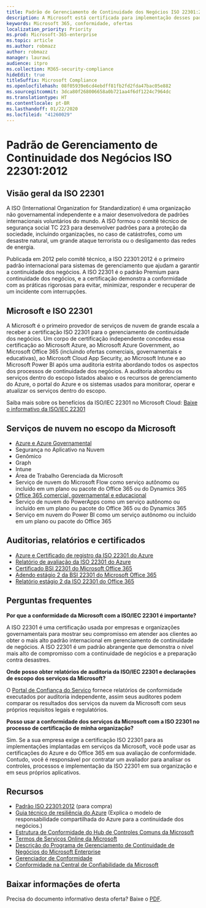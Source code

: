 ```yaml
---
title: Padrão de Gerenciamento de Continuidade dos Negócios ISO 22301:2012
description: A Microsoft está certificada para implementação desses padrões de gerenciamento de continuidade dos negócios.
keywords: Microsoft 365, conformidade, ofertas
localization_priority: Priority
ms.prod: Microsoft-365-enterprise
ms.topic: article
ms.author: robmazz
author: robmazz
manager: laurawi
audience: itpro
ms.collection: M365-security-compliance
hideEdit: true
titleSuffix: Microsoft Compliance
ms.openlocfilehash: 08f05939e6cd4ebdff81fb2fd2fda47bac05e882
ms.sourcegitcommit: 3dca80f268006658a0b721aa4f6df1224c7964dc
ms.translationtype: HT
ms.contentlocale: pt-BR
ms.lasthandoff: 01/22/2020
ms.locfileid: "41260029"
---
```

# <a name="iso-223012012-business-continuity-management-standard"></a>Padrão de Gerenciamento de Continuidade dos Negócios ISO 22301:2012

## <a name="iso-22301-overview"></a>Visão geral da ISO 22301

A ISO (International Organization for Standardization) é uma organização não governamental independente e a maior desenvolvedora de padrões internacionais voluntários do mundo. A ISO formou o comitê técnico de segurança social TC 223 para desenvolver padrões para a proteção da sociedade, incluindo organizações, no caso de catástrofes, como um desastre natural, um grande ataque terrorista ou o desligamento das redes de energia.

Publicada em 2012 pelo comitê técnico, a ISO 22301:2012 é o primeiro padrão internacional para sistemas de gerenciamento que ajudam a garantir a continuidade dos negócios. A ISO 22301 é o padrão Premium para continuidade dos negócios, e a certificação demonstra a conformidade com as práticas rigorosas para evitar, minimizar, responder e recuperar de um incidente com interrupções.

## <a name="microsoft-and-iso-22301"></a>Microsoft e ISO 22301

A Microsoft é o primeiro provedor de serviços de nuvem de grande escala a receber a certificação ISO 22301 para o gerenciamento de continuidade dos negócios. Um corpo de certificação independente concedeu essa certificação ao Microsoft Azure, ao Microsoft Azure Government, ao Microsoft Office 365 (incluindo ofertas comerciais, governamentais e educativas), ao Microsoft Cloud App Security, ao Microsoft Intune e ao Microsoft Power BI após uma auditoria estrita abordando todos os aspectos dos processos de continuidade dos negócios. A auditoria abordou os serviços dentro do escopo listados abaixo e os recursos de gerenciamento do Azure, o portal do Azure e os sistemas usados para monitorar, operar e atualizar os serviços dentro do escopo.

Saiba mais sobre os benefícios da ISO/IEC 22301 no Microsoft Cloud: [Baixe o informativo da ISO/IEC 22301](https://aka.ms/iso22301-backgrounder)

## <a name="microsoft-in-scope-cloud-services"></a>Serviços de nuvem no escopo da Microsoft

- [Azure e Azure Governamental](https://aka.ms/AzureCompliance)
- Segurança no Aplicativo na Nuvem
- Genômico
- Graph
- Intune
- Área de Trabalho Gerenciada da Microsoft
- Serviço de nuvem do Microsoft Flow como serviço autônomo ou incluído em um plano ou pacote do Office 365 ou do Dynamics 365
- [Office 365 comercial, governamental e educacional](https://go.microsoft.com/fwlink/p/?linkid=2077751)
- Serviço de nuvem do PowerApps como um serviço autônomo ou incluído em um plano ou pacote do Office 365 ou do Dynamics 365
- Serviço em nuvem do Power BI como um serviço autônomo ou incluído em um plano ou pacote do Office 365

## <a name="audits-reports-and-certificates"></a>Auditorias, relatórios e certificados

- [Azure e Certificado de registro da ISO 22301 do Azure](https://go.microsoft.com/fwlink/p/?linkid=2099078)
- [Relatório de avaliação da ISO 22301 do Azure](https://go.microsoft.com/fwlink/p/?linkid=2099079)
- [Certificado BSI 22301 do Microsoft Office 365](https://go.microsoft.com/fwlink/p/?linkid=2092109)
- [Adendo estágio 2 da BSI 22301 do Microsoft Office 365](https://go.microsoft.com/fwlink/p/?linkid=2092209)
- [Relatório estágio 2 da ISO 22301 do Office 365](https://go.microsoft.com/fwlink/p/?linkid=2092211)

## <a name="frequently-asked-questions"></a>Perguntas frequentes

**Por que a conformidade da Microsoft com a ISO/IEC 22301 é importante?**

A ISO 22301 é uma certificação usada por empresas e organizações governamentais para mostrar seu compromisso em atender aos clientes ao obter o mais alto padrão internacional em gerenciamento de continuidade de negócios. A ISO 22301 é um padrão abrangente que demonstra o nível mais alto de compromisso com a continuidade de negócios e a preparação contra desastres.

**Onde posso obter relatórios de auditoria da ISO/IEC 22301 e declarações de escopo dos serviços da Microsoft?**

O [Portal de Confiança do Serviço](https://aka.ms/stphelp) fornece relatórios de conformidade executados por auditoria independente, assim seus auditores podem comparar os resultados dos serviços da nuvem da Microsoft com seus próprios requisitos legais e regulatórios.

**Posso usar a conformidade dos serviços da Microsoft com a ISO 22301 no processo de certificação de minha organização?**

Sim. Se a sua empresa exige a certificação ISO 22301 para as implementações implantadas em serviços da Microsoft, você pode usar as certificações do Azure e do Office 365 em sua avaliação de conformidade. Contudo, você é responsável por contratar um avaliador para analisar os controles, processos e implementação da ISO 22301 em sua organização e em seus próprios aplicativos.

## <a name="resources"></a>Recursos

- [Padrão ISO 22301:2012](https://www.iso.org/iso/home/store/catalogue_tc/catalogue_detail.htm?csnumber=50038) (para compra)
- [Guia técnico de resiliência do Azure](https://docs.microsoft.com/azure/architecture/framework/resiliency/overview) (Explica o modelo de responsabilidade compartilhada do Azure para a continuidade dos negócios.)
- [Estrutura de Conformidade do Hub de Controles Comuns da Microsoft](https://www.microsoft.com/trustcenter/common-controls-hub)
- [Termos de Serviços Online da Microsoft](https://aka.ms/Online-Services-Terms)
- [Descrição do Programa de Gerenciamento de Continuidade de Negócios do Microsoft Enterprise](https://go.microsoft.com/fwlink/p/?linkid=2092212)
- [Gerenciador de Conformidade](https://go.microsoft.com/fwlink/p/?linkid=2092329)
- [Conformidade na Central de Confiabilidade da Microsoft](https://www.microsoft.com/trust-center/compliance/compliance-overview)

## <a name="download-the-offering-backgrounder"></a>Baixar informações de oferta

Precisa do documento informativo desta oferta? Baixe o [PDF](https://download.microsoft.com/download/0/0/9/009B2F34-96F6-4D85-8BDC-238B91A2C6EE/ISO-22301-Compliance.pdf ).
